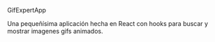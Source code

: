 GifExpertApp

Una pequeñísima aplicación hecha en React con hooks para buscar y mostrar imagenes gifs animados.
